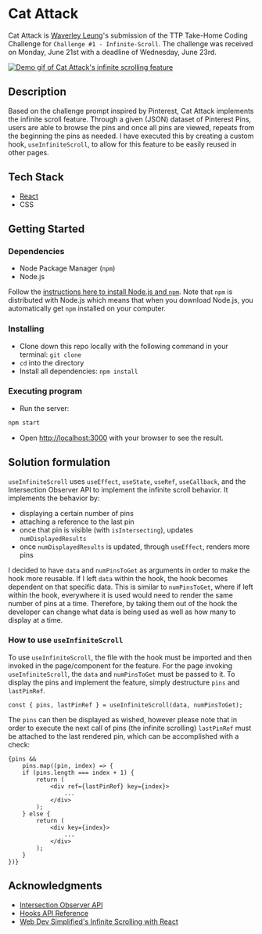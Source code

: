 # Cat Attack

Cat Attack is [Waverley Leung](https://github.com/wlcreate)'s submission of the TTP Take-Home Coding Challenge for `Challenge #1 - Infinite-Scroll`. The challenge was received on Monday, June 21st with a deadline of Wednesday, June 23rd.

[![Demo gif of Cat Attack's infinite scrolling feature](https://i.gyazo.com/58adf65d25719833933fc9855cdd9bf3.gif)](https://gyazo.com/58adf65d25719833933fc9855cdd9bf3)

## Description

Based on the challenge prompt inspired by Pinterest, Cat Attack implements the infinite scroll feature. Through a given (JSON) dataset of Pinterest Pins, users are able to browse the pins and once all pins are viewed, repeats from the beginning the pins as needed. I have executed this by creating a custom hook, `useInfiniteScroll`, to allow for this feature to be easily reused in other pages.

## Tech Stack

- [React](https://reactjs.org)
- CSS

## Getting Started

### Dependencies

- Node Package Manager (`npm`)
- Node.js

Follow the [instructions here to install Node.js and `npm`](https://nodejs.org/en/). Note that `npm` is distributed with Node.js which means that when you download Node.js, you automatically get `npm` installed on your computer.

### Installing

- Clone down this repo locally with the following command in your terminal: `git clone`
- `cd` into the directory
- Install all dependencies: `npm install`

### Executing program

- Run the server:

```bash
npm start
```

- Open [http://localhost:3000](http://localhost:3000) with your browser to see the result.

## Solution formulation

`useInfiniteScroll` uses `useEffect`, `useState`, `useRef`, `useCallback`, and the Intersection Observer API to implement the infinite scroll behavior. It implements the behavior by:

- displaying a certain number of pins
- attaching a reference to the last pin
- once that pin is visible (with `isIntersecting`), updates `numDisplayedResults`
- once `numDisplayedResults` is updated, through `useEffect`, renders more pins

I decided to have `data` and `numPinsToGet` as arguments in order to make the hook more reusable. If I left `data` within the hook, the hook becomes dependent on that specific data. This is similar to `numPinsToGet`, where if left within the hook, everywhere it is used would need to render the same number of pins at a time. Therefore, by taking them out of the hook the developer can change what data is being used as well as how many to display at a time.

### How to use `useInfiniteScroll`

To use `useInfiniteScroll`, the file with the hook must be imported and then invoked in the page/component for the feature. For the page invoking `useInfiniteScroll`, the `data` and `numPinsToGet` must be passed to it. To display the pins and implement the feature, simply destructure `pins` and `lastPinRef`.

```
const { pins, lastPinRef } = useInfiniteScroll(data, numPinsToGet);
```

The `pins` can then be displayed as wished, however please note that in order to execute the next call of pins (the infinite scrolling) `lastPinRef` must be attached to the last rendered pin, which can be accomplished with a check:

```
{pins &&
    pins.map((pin, index) => {
    if (pins.length === index + 1) {
        return (
            <div ref={lastPinRef} key={index}>
                ...
            </div>
        );
    } else {
        return (
            <div key={index}>
                ...
            </div>
        );
    }
})}
```

## Acknowledgments

- [Intersection Observer API](https://developer.mozilla.org/en-US/docs/Web/API/Intersection_Observer_API)
- [Hooks API Reference](https://reactjs.org/docs/hooks-reference.html)
- [Web Dev Simplified's Infinite Scrolling with React](https://www.youtube.com/watch?v=NZKUirTtxcg)
